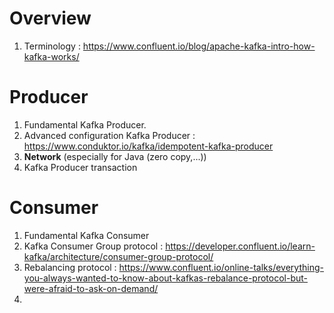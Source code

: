 # Overview
1. Terminology : https://www.confluent.io/blog/apache-kafka-intro-how-kafka-works/

# Producer
1. Fundamental Kafka Producer.
2. Advanced configuration Kafka Producer : https://www.conduktor.io/kafka/idempotent-kafka-producer
3. **Network** (especially for Java (zero copy,...))
4. Kafka Producer transaction

# Consumer
1. Fundamental Kafka Consumer
2. Kafka Consumer Group protocol :  https://developer.confluent.io/learn-kafka/architecture/consumer-group-protocol/
3. Rebalancing protocol : https://www.confluent.io/online-talks/everything-you-always-wanted-to-know-about-kafkas-rebalance-protocol-but-were-afraid-to-ask-on-demand/
4. 
<!--stackedit_data:
eyJoaXN0b3J5IjpbLTExNjQ0ODI0NDAsLTE2NzIwOTUyMiwxNT
QxODM2NDY1XX0=
-->